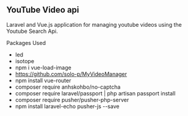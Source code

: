 
## YouTube Video api

Laravel and Vue.js application for managing youtube videos using the Youtube Search Api.

Packages Used
- led
- isotope
- npm i vue-load-image
- https://github.com/solo-p/MyVideoManager
- npm install vue-router
- composer require anhskohbo/no-captcha
- composer require laravel/passport | php artisan passport install
- composer require pusher/pusher-php-server
- npm install laravel-echo pusher-js  --save
